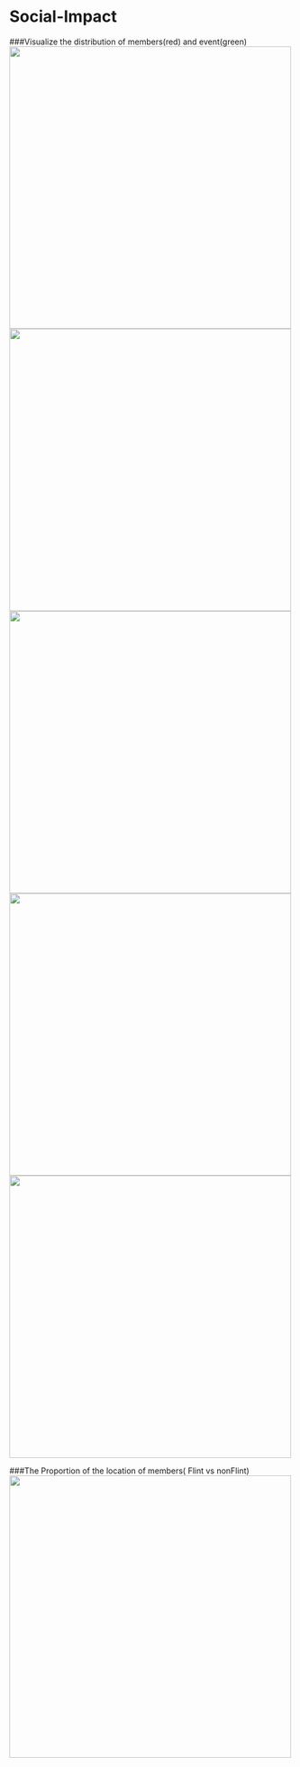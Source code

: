 # Social-Impact
###Visualize the distribution of members(red) and event(green)
<img src="https://cloud.githubusercontent.com/assets/24194372/23112786/2123d82a-f701-11e6-80f1-21f46560a685.jpg" width="500">
<img src="https://cloud.githubusercontent.com/assets/24194372/23112791/2b6bc2d4-f701-11e6-882b-f205da4f03a0.jpg" width="500">
<img src="https://cloud.githubusercontent.com/assets/24194372/23112794/2d62d096-f701-11e6-9afb-893c5d7070b3.jpg" width="500">
<img src="https://cloud.githubusercontent.com/assets/24194372/23112795/30539b64-f701-11e6-94a0-76a20d41e91c.jpg" width="500">
<img src="https://cloud.githubusercontent.com/assets/24194372/23112796/323440f0-f701-11e6-95de-cd8dd2272cc6.jpg" width="500">

###The Proportion of the location of members( Flint vs nonFlint)
<img src="https://cloud.githubusercontent.com/assets/24194372/23112800/34fca584-f701-11e6-8c10-c66e8d0d6f05.png" width="500">

